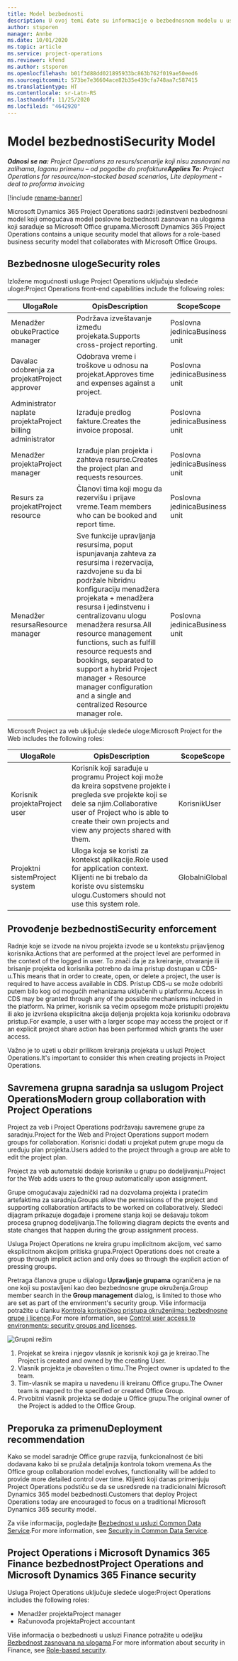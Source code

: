 ```yaml
---
title: Model bezbednosti
description: U ovoj temi date su informacije o bezbednosnom modelu u usluzi Dynamics 365 Project Operations.
author: stsporen
manager: Annbe
ms.date: 10/01/2020
ms.topic: article
ms.service: project-operations
ms.reviewer: kfend
ms.author: stsporen
ms.openlocfilehash: b01f3d88dd021895933bc863b762f019ae50eed6
ms.sourcegitcommit: 573be7e36604ace82b35e439cfa748aa7c587415
ms.translationtype: HT
ms.contentlocale: sr-Latn-RS
ms.lasthandoff: 11/25/2020
ms.locfileid: "4642920"
---
```

# <a name="security-model"></a><span data-ttu-id="41c72-103">Model bezbednosti</span><span class="sxs-lookup"><span data-stu-id="41c72-103">Security Model</span></span>

<span data-ttu-id="41c72-104">_**Odnosi se na:** Project Operations za resurs/scenarije koji nisu zasnovani na zalihama, laganu primenu – od pogodbe do profakture_</span><span class="sxs-lookup"><span data-stu-id="41c72-104">_**Applies To:** Project Operations for resource/non-stocked based scenarios, Lite deployment - deal to proforma invoicing_</span></span>

[!include [rename-banner](~/includes/cc-data-platform-banner.md)]

<span data-ttu-id="41c72-105">Microsoft Dynamics 365 Project Operations sadrži jedinstveni bezbednosni model koji omogućava model poslovne bezbednosti zasnovan na ulogama koji sarađuje sa Microsoft Office grupama.</span><span class="sxs-lookup"><span data-stu-id="41c72-105">Microsoft Dynamics 365 Project Operations contains a unique security model that allows for a role-based business security model that collaborates with Microsoft Office Groups.</span></span> 


## <a name="security-roles"></a><span data-ttu-id="41c72-106">Bezbednosne uloge</span><span class="sxs-lookup"><span data-stu-id="41c72-106">Security roles</span></span>
<span data-ttu-id="41c72-107">Izložene mogućnosti usluge Project Operations uključuju sledeće uloge:</span><span class="sxs-lookup"><span data-stu-id="41c72-107">Project Operations front-end capabilities include the following roles:</span></span>

| <span data-ttu-id="41c72-108">Uloga</span><span class="sxs-lookup"><span data-stu-id="41c72-108">Role</span></span>                          | <span data-ttu-id="41c72-109">Opis</span><span class="sxs-lookup"><span data-stu-id="41c72-109">Description</span></span>                                                                                                                                                                 | <span data-ttu-id="41c72-110">Scope</span><span class="sxs-lookup"><span data-stu-id="41c72-110">Scope</span></span> |
|-------------------------------|-----------------------------------------------------------------------------------------------------------------------------------------------------------------------------|------|
| <span data-ttu-id="41c72-111">Menadžer obuke</span><span class="sxs-lookup"><span data-stu-id="41c72-111">Practice manager</span></span>              | <span data-ttu-id="41c72-112">Podržava izveštavanje između projekata.</span><span class="sxs-lookup"><span data-stu-id="41c72-112">Supports cross-project reporting.</span></span>                                                                                                            | <span data-ttu-id="41c72-113">Poslovna jedinica</span><span class="sxs-lookup"><span data-stu-id="41c72-113">Business unit</span></span>              |
| <span data-ttu-id="41c72-114">Davalac odobrenja za projekat</span><span class="sxs-lookup"><span data-stu-id="41c72-114">Project approver</span></span>              | <span data-ttu-id="41c72-115">Odobrava vreme i troškove u odnosu na projekat.</span><span class="sxs-lookup"><span data-stu-id="41c72-115">Approves time and expenses against a project.</span></span>                                                                                                                              | <span data-ttu-id="41c72-116">Poslovna jedinica</span><span class="sxs-lookup"><span data-stu-id="41c72-116">Business unit</span></span> |
| <span data-ttu-id="41c72-117">Administrator naplate projekta</span><span class="sxs-lookup"><span data-stu-id="41c72-117">Project billing administrator</span></span> | <span data-ttu-id="41c72-118">Izrađuje predlog fakture.</span><span class="sxs-lookup"><span data-stu-id="41c72-118">Creates the invoice proposal.</span></span>                                                                                                                                                 | <span data-ttu-id="41c72-119">Poslovna jedinica</span><span class="sxs-lookup"><span data-stu-id="41c72-119">Business unit</span></span> |
| <span data-ttu-id="41c72-120">Menadžer projekta</span><span class="sxs-lookup"><span data-stu-id="41c72-120">Project manager</span></span>               | <span data-ttu-id="41c72-121">Izrađuje plan projekta i zahteva resurse.</span><span class="sxs-lookup"><span data-stu-id="41c72-121">Creates the project plan and requests resources.</span></span>                                                                                                                              | <span data-ttu-id="41c72-122">Poslovna jedinica</span><span class="sxs-lookup"><span data-stu-id="41c72-122">Business unit</span></span> |
| <span data-ttu-id="41c72-123">Resurs za projekat</span><span class="sxs-lookup"><span data-stu-id="41c72-123">Project resource</span></span>              | <span data-ttu-id="41c72-124">Članovi tima koji mogu da rezervišu i prijave vreme.</span><span class="sxs-lookup"><span data-stu-id="41c72-124">Team members who can be booked and report time.</span></span>                                                                                                          | <span data-ttu-id="41c72-125">Poslovna jedinica</span><span class="sxs-lookup"><span data-stu-id="41c72-125">Business unit</span></span>|
| <span data-ttu-id="41c72-126">Menadžer resursa</span><span class="sxs-lookup"><span data-stu-id="41c72-126">Resource manager</span></span>              | <span data-ttu-id="41c72-127">Sve funkcije upravljanja resursima, poput ispunjavanja zahteva za resursima i rezervacija, razdvojene su da bi podržale hibridnu konfiguraciju menadžera projekata + menadžera resursa i jedinstvenu i centralizovanu ulogu menadžera resursa.</span><span class="sxs-lookup"><span data-stu-id="41c72-127">All resource management functions, such as fulfill resource requests and bookings, separated to support a hybrid Project manager + Resource manager configuration and a single and centralized Resource manager role.</span></span> | <span data-ttu-id="41c72-128">Poslovna jedinica</span><span class="sxs-lookup"><span data-stu-id="41c72-128">Business unit</span></span> |


<span data-ttu-id="41c72-129">Microsoft Project za veb uključuje sledeće uloge:</span><span class="sxs-lookup"><span data-stu-id="41c72-129">Microsoft Project for the Web includes the following roles:</span></span>

| <span data-ttu-id="41c72-130">Uloga</span><span class="sxs-lookup"><span data-stu-id="41c72-130">Role</span></span>           | <span data-ttu-id="41c72-131">Opis</span><span class="sxs-lookup"><span data-stu-id="41c72-131">Description</span></span>                                                                                                        | <span data-ttu-id="41c72-132">Scope</span><span class="sxs-lookup"><span data-stu-id="41c72-132">Scope</span></span>  |
|----------------|--------------------------------------------------------------------------------------------------------------------|--------|
| <span data-ttu-id="41c72-133">Korisnik projekta</span><span class="sxs-lookup"><span data-stu-id="41c72-133">Project user</span></span>   | <span data-ttu-id="41c72-134">Korisnik koji sarađuje u programu Project   koji može da kreira sopstvene projekte i pregleda sve projekte koji se dele sa   njim.</span><span class="sxs-lookup"><span data-stu-id="41c72-134">Collaborative user of Project   who is able to create their own projects and view any projects shared with   them.</span></span> | <span data-ttu-id="41c72-135">Korisnik</span><span class="sxs-lookup"><span data-stu-id="41c72-135">User</span></span>   |
| <span data-ttu-id="41c72-136">Projektni sistem</span><span class="sxs-lookup"><span data-stu-id="41c72-136">Project system</span></span> | <span data-ttu-id="41c72-137">Uloga koja se koristi za kontekst   aplikacije.</span><span class="sxs-lookup"><span data-stu-id="41c72-137">Role used for application   context.</span></span> <span data-ttu-id="41c72-138">Klijenti ne bi trebalo da koriste ovu sistemsku ulogu.</span><span class="sxs-lookup"><span data-stu-id="41c72-138">Customers should not use this system role.</span></span>                                    | <span data-ttu-id="41c72-139">Globalni</span><span class="sxs-lookup"><span data-stu-id="41c72-139">Global</span></span> |

## <a name="security-enforcement"></a><span data-ttu-id="41c72-140">Provođenje bezbednosti</span><span class="sxs-lookup"><span data-stu-id="41c72-140">Security enforcement</span></span>
<span data-ttu-id="41c72-141">Radnje koje se izvode na nivou projekta izvode se u kontekstu prijavljenog korisnika.</span><span class="sxs-lookup"><span data-stu-id="41c72-141">Actions that are performed at the project level are performed in the context of the logged in user.</span></span> <span data-ttu-id="41c72-142">To znači da je za kreiranje, otvaranje ili brisanje projekta od korisnika potrebno da ima pristup dostupan u CDS-u.</span><span class="sxs-lookup"><span data-stu-id="41c72-142">This means that in order to create, open, or delete a project, the user is required to have access available in CDS.</span></span> <span data-ttu-id="41c72-143">Pristup CDS-u se može odobriti putem bilo kog od mogućih mehanizama uključenih u platformu.</span><span class="sxs-lookup"><span data-stu-id="41c72-143">Access in CDS may be granted through any of the possible mechanisms included in the platform.</span></span> <span data-ttu-id="41c72-144">Na primer, korisnik sa većim opsegom može pristupiti projektu ili ako je izvršena eksplicitna akcija deljenja projekta koja korisniku odobrava pristup.</span><span class="sxs-lookup"><span data-stu-id="41c72-144">For example, a user with a larger scope may access the project or if an explicit project share action has been performed which grants the user access.</span></span>

<span data-ttu-id="41c72-145">Važno je to uzeti u obzir prilikom kreiranja projekata u usluzi Project Operations.</span><span class="sxs-lookup"><span data-stu-id="41c72-145">It's important to consider this when creating projects in Project Operations.</span></span>

## <a name="modern-group-collaboration-with-project-operations"></a><span data-ttu-id="41c72-146">Savremena grupna saradnja sa uslugom Project Operations</span><span class="sxs-lookup"><span data-stu-id="41c72-146">Modern group collaboration with Project Operations</span></span>
<span data-ttu-id="41c72-147">Project za veb i Project Operations podržavaju savremene grupe za saradnju.</span><span class="sxs-lookup"><span data-stu-id="41c72-147">Project for the Web and Project Operations support modern groups for collaboration.</span></span> <span data-ttu-id="41c72-148">Korisnici dodati u projekat putem grupe mogu da uređuju plan projekta.</span><span class="sxs-lookup"><span data-stu-id="41c72-148">Users added to the project through a group are able to edit the project plan.</span></span>

<span data-ttu-id="41c72-149">Project za veb automatski dodaje korisnike u grupu po dodeljivanju.</span><span class="sxs-lookup"><span data-stu-id="41c72-149">Project for the Web adds users to the group automatically upon assignment.</span></span>

<span data-ttu-id="41c72-150">Grupe omogućavaju zajednički rad na dozvolama projekta i pratećim artefaktima za saradnju.</span><span class="sxs-lookup"><span data-stu-id="41c72-150">Groups allow the permissions of the project and supporting collaboration artifacts to be worked on collaboratively.</span></span> <span data-ttu-id="41c72-151">Sledeći dijagram prikazuje događaje i promene stanja koji se dešavaju tokom procesa grupnog dodeljivanja.</span><span class="sxs-lookup"><span data-stu-id="41c72-151">The following diagram depicts the events and state changes that happen during the group assignment process.</span></span>

<span data-ttu-id="41c72-152">Usluga Project Operations ne kreira grupu implicitnom akcijom, već samo eksplicitnom akcijom pritiska grupa.</span><span class="sxs-lookup"><span data-stu-id="41c72-152">Project Operations does not create a group through implicit action and only does so through the explicit action of pressing groups.</span></span>

<span data-ttu-id="41c72-153">Pretraga članova grupe u dijalogu **Upravljanje grupama** ograničena je na one koji su postavljeni kao deo bezbednosne grupe okruženja.</span><span class="sxs-lookup"><span data-stu-id="41c72-153">Group member search in the **Group management** dialog, is limited to those who are set as part of the environment's security group.</span></span> <span data-ttu-id="41c72-154">Više informacija potražite u članku [Kontrola korisničkog pristupa okruženjima: bezbednosne grupe i licence](https://docs.microsoft.com/power-platform/admin/control-user-access).</span><span class="sxs-lookup"><span data-stu-id="41c72-154">For more information, see [Control user access to environments: security groups and licenses](https://docs.microsoft.com/power-platform/admin/control-user-access).</span></span>

![Grupni režim](./media/groupsmode.png)

1. <span data-ttu-id="41c72-156">Projekat se kreira i njegov vlasnik je korisnik koji ga je kreirao.</span><span class="sxs-lookup"><span data-stu-id="41c72-156">The Project is created and owned by the creating User.</span></span>
2. <span data-ttu-id="41c72-157">Vlasnik projekta je obavešten o timu.</span><span class="sxs-lookup"><span data-stu-id="41c72-157">The Project owner is updated to the team.</span></span>
3. <span data-ttu-id="41c72-158">Tim-vlasnik se mapira u navedenu ili kreiranu Office grupu.</span><span class="sxs-lookup"><span data-stu-id="41c72-158">The Owner team is mapped to the specified or created Office Group.</span></span>
4. <span data-ttu-id="41c72-159">Prvobitni vlasnik projekta se dodaje u Office grupu.</span><span class="sxs-lookup"><span data-stu-id="41c72-159">The original owner of the Project is added to the Office Group.</span></span>

## <a name="deployment-recommendation"></a><span data-ttu-id="41c72-160">Preporuka za primenu</span><span class="sxs-lookup"><span data-stu-id="41c72-160">Deployment recommendation</span></span>
<span data-ttu-id="41c72-161">Kako se model saradnje Office grupe razvija, funkcionalnost će biti dodavana kako bi se pružala detaljnija kontrola tokom vremena.</span><span class="sxs-lookup"><span data-stu-id="41c72-161">As the Office group collaboration model evolves, functionality will be added to provide more detailed control over time.</span></span> <span data-ttu-id="41c72-162">Klijenti koji danas primenjuju Project Operations podstiču se da se usredsrede na tradicionalni Microsoft Dynamics 365 model bezbednosti.</span><span class="sxs-lookup"><span data-stu-id="41c72-162">Customers that deploy Project Operations today are encouraged to focus on a traditional Microsoft Dynamics 365 security model.</span></span>

<span data-ttu-id="41c72-163">Za više informacija, pogledajte [Bezbednost u usluzi Common Data Service](https://docs.microsoft.com/power-platform/admin/wp-security).</span><span class="sxs-lookup"><span data-stu-id="41c72-163">For more information, see [Security in Common Data Service](https://docs.microsoft.com/power-platform/admin/wp-security).</span></span>

## <a name="project-operations-and-microsoft-dynamics-365-finance-security"></a><span data-ttu-id="41c72-164">Project Operations i Microsoft Dynamics 365 Finance bezbednost</span><span class="sxs-lookup"><span data-stu-id="41c72-164">Project Operations and Microsoft Dynamics 365 Finance security</span></span>
<span data-ttu-id="41c72-165">Usluga Project Operations uključuje sledeće uloge:</span><span class="sxs-lookup"><span data-stu-id="41c72-165">Project Operations includes the following roles:</span></span>

- <span data-ttu-id="41c72-166">Menadžer projekta</span><span class="sxs-lookup"><span data-stu-id="41c72-166">Project manager</span></span>
- <span data-ttu-id="41c72-167">Računovođa projekta</span><span class="sxs-lookup"><span data-stu-id="41c72-167">Project accountant</span></span>

<span data-ttu-id="41c72-168">Više informacija o bezbednosti u usluzi Finance potražite u odeljku [Bezbednost zasnovana na ulogama](https://docs.microsoft.com/dynamics365/fin-ops-core/dev-itpro/sysadmin/role-based-security).</span><span class="sxs-lookup"><span data-stu-id="41c72-168">For more information about security in Finance, see [Role-based security](https://docs.microsoft.com/dynamics365/fin-ops-core/dev-itpro/sysadmin/role-based-security).</span></span>


